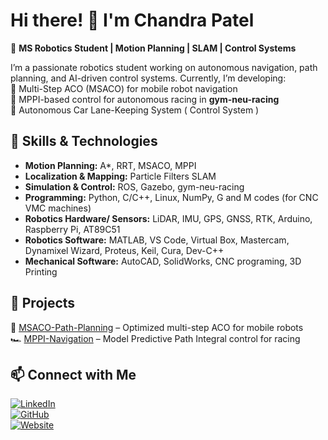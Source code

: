 # Hi there! 👋 I'm Chandra Patel  

🚀 **MS Robotics Student | Motion Planning | SLAM | Control Systems**  

I’m a passionate robotics student working on autonomous navigation, path planning, and AI-driven control systems. Currently, I’m developing:  
🔹 Multi-Step ACO (MSACO) for mobile robot navigation  
🔹 MPPI-based control for autonomous racing in **gym-neu-racing**  
🔹 Autonomous Car Lane-Keeping System ( Control System )

## 🔧 Skills & Technologies  
- **Motion Planning:**            A*, RRT, MSACO, MPPI  
- **Localization & Mapping:**     Particle Filters SLAM  
- **Simulation & Control:**       ROS, Gazebo, gym-neu-racing  
- **Programming:**                Python, C/C++, Linux, NumPy, G and M codes (for CNC VMC machines)
- **Robotics Hardware/ Sensors:** LiDAR, IMU, GPS, GNSS, RTK, Arduino, Raspberry Pi, AT89C51
- **Robotics Software:**          MATLAB, VS Code, Virtual Box, Mastercam, Dynamixel Wizard, Proteus, Keil, Cura, Dev-C++
- **Mechanical Software:**        AutoCAD, SolidWorks, CNC programing, 3D Printing


## 📌 Projects  
🎯 [MSACO-Path-Planning](https://github.com/yourusername/MSACO-Path-Planning) – Optimized multi-step ACO for mobile robots  
🏎️ [MPPI-Navigation](https://github.com/yourusername/MPPI-Navigation) – Model Predictive Path Integral control for racing  

## 📫 Connect with Me  
[![LinkedIn](https://img.shields.io/badge/-LinkedIn-blue?style=flat&logo=linkedin)](https://www.linkedin.com/in/chandrapatel16/)  
[![GitHub](https://img.shields.io/badge/-GitHub-black?style=flat&logo=github)](https://github.com/yourusername)  
[![Website](https://img.shields.io/badge/-Portfolio-lightgrey?style=flat&logo=google-chrome)](https://yourwebsite.com)  



<!---
ChandraPatel03/ChandraPatel03 is a ✨ special ✨ repository because its `README.md` (this file) appears on your GitHub profile.
You can click the Preview link to take a look at your changes.
--->

